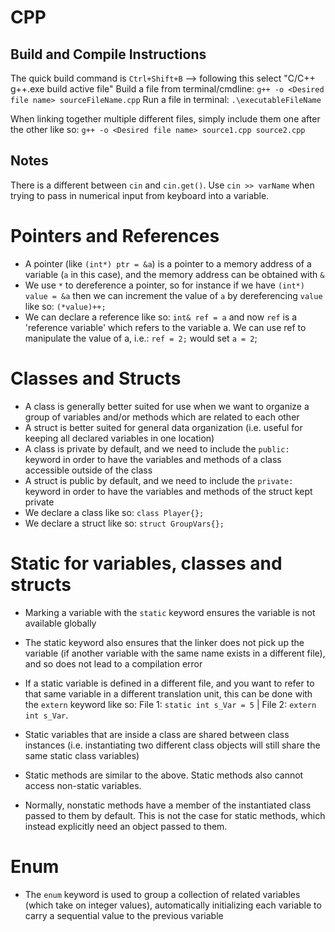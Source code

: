 # CPP
## Build and Compile Instructions

The quick build command is `Ctrl+Shift+B` --> following this select "C/C++ g++.exe build active file"
Build a file from terminal/cmdline: `g++ -o <Desired file name> sourceFileName.cpp`
Run a file in terminal: `.\executableFileName`

When linking together multiple different files, simply include them one after the other like so: `g++ -o <Desired file name> source1.cpp source2.cpp`

## Notes

There is a different between `cin` and `cin.get()`. Use `cin >> varName` when trying to pass in numerical input from keyboard into a variable.

# Pointers and References

- A pointer (like `(int*) ptr = &a`) is a pointer to a memory address of a variable (`a` in this case), and the memory address can be obtained with `&`
- We use `*` to dereference a pointer, so for instance if we have `(int*) value = &a` then we can increment the value of `a` by dereferencing `value` like so: `(*value)++;`
- We can declare a reference like so: `int& ref = a` and now `ref` is a 'reference variable' which refers to the variable a. We can use ref to manipulate the value of a, i.e.: `ref = 2;` would set `a = 2`;

# Classes and Structs

- A class is generally better suited for use when we want to organize a group of variables and/or methods which are related to each other
- A struct is better suited for general data organization (i.e. useful for keeping all declared variables in one location)
- A class is private by default, and we need to include the `public:` keyword in order to have the variables and methods of a class accessible outside of the class
- A struct is public by default, and we need to include the `private:` keyword in order to have the variables and methods of the struct kept private
- We declare a class like so: `class Player{};`
- We declare a struct like so: `struct GroupVars{};`

# Static for variables, classes and structs

- Marking a variable with the `static` keyword ensures the variable is not available globally
- The static keyword also ensures that the linker does not pick up the variable (if another variable with the same name exists in a different file), and so does not lead to a compilation error
- If a static variable is defined in a different file, and you want to refer to that same variable in a different translation unit, this can be done with the `extern` keyword like so:
  File 1: `static int s_Var = 5` | File 2: `extern int s_Var`.

- Static variables that are inside a class are shared between class instances (i.e. instantiating two different class objects will still share the same static class variables)
- Static methods are similar to the above. Static methods also cannot access non-static variables.
- Normally, nonstatic methods have a member of the instantiated class passed to them by default. This is not the case for static methods, which instead explicitly need an object passed to them.

# Enum

- The `enum` keyword is used to group a collection of related variables (which take on integer values), automatically initializing each variable to carry
  a sequential value to the previous variable
